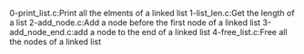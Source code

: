 0-print_list.c:Print all the elments of a linked list
1-list_len.c:Get the length of a list
2-add_node.c:Add a node before the first node of a linked list
3-add_node_end.c:add a node to the end of a linked list
4-free_list.c:Free all the nodes of a linked list
